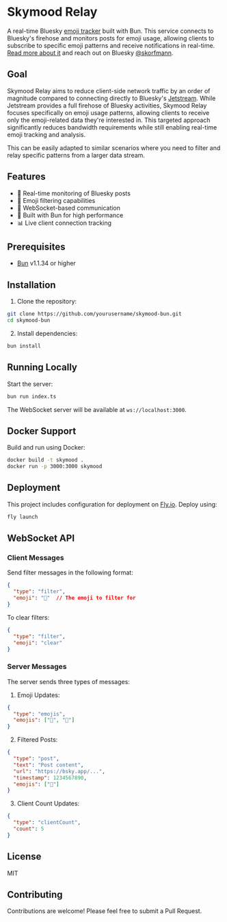 # Skymood Relay

A real-time Bluesky [emoji tracker](https://skymood.skorfmann.com/) built with Bun. This service connects to Bluesky's firehose and monitors posts for emoji usage, allowing clients to subscribe to specific emoji patterns and receive notifications in real-time. [Read more about it](https://dev.to/skorfmann/skymood-watch-blueskys-heartbeat-through-emojis-in-real-time-4knm) and reach out on Bluesky [@skorfmann](https://bsky.app/profile/skorfmann.com).

## Goal

Skymood Relay aims to reduce client-side network traffic by an order of magnitude compared to connecting directly to Bluesky's [Jetstream](https://github.com/bluesky-social/jetstream). While Jetstream provides a full firehose of Bluesky activities, Skymood Relay focuses specifically on emoji usage patterns, allowing clients to receive only the emoji-related data they're interested in. This targeted approach significantly reduces bandwidth requirements while still enabling real-time emoji tracking and analysis.

This can be easily adapted to similar scenarios where you need to filter and relay specific patterns from a larger data stream.

## Features

- 🔄 Real-time monitoring of Bluesky posts
- 🎯 Emoji filtering capabilities
- 🔌 WebSocket-based communication
- 🚀 Built with Bun for high performance
- 📊 Live client connection tracking

## Prerequisites

- [Bun](https://bun.sh) v1.1.34 or higher

## Installation

1. Clone the repository:

```bash
git clone https://github.com/yourusername/skymood-bun.git
cd skymood-bun
```

2. Install dependencies:

```bash
bun install
```

## Running Locally

Start the server:

```bash
bun run index.ts
```

The WebSocket server will be available at `ws://localhost:3000`.

## Docker Support

Build and run using Docker:

```bash
docker build -t skymood .
docker run -p 3000:3000 skymood
```

## Deployment

This project includes configuration for deployment on [Fly.io](https://fly.io). Deploy using:

```bash
fly launch
```

## WebSocket API

### Client Messages

Send filter messages in the following format:

```json
{
  "type": "filter",
  "emoji": "🚀"  // The emoji to filter for
}
```

To clear filters:

```json
{
  "type": "filter",
  "emoji": "clear"
}
```

### Server Messages

The server sends three types of messages:

1. Emoji Updates:

```json
{
  "type": "emojis",
  "emojis": ["🚀", "💫"]
}
```

2. Filtered Posts:

```json
{
  "type": "post",
  "text": "Post content",
  "url": "https://bsky.app/...",
  "timestamp": 1234567890,
  "emojis": ["🚀"]
}
```

3. Client Count Updates:

```json
{
  "type": "clientCount",
  "count": 5
}
```

## License

MIT

## Contributing

Contributions are welcome! Please feel free to submit a Pull Request.
